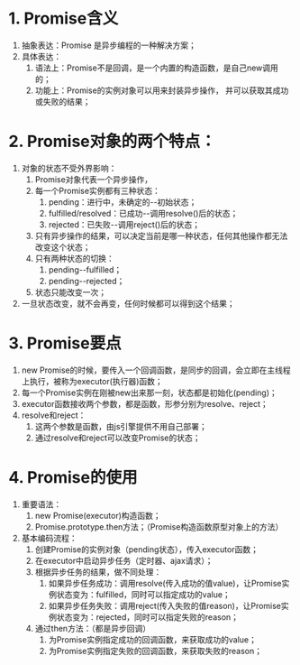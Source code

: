 # 1. Promise含义
1. 抽象表达：Promise 是异步编程的一种解决方案；
2. 具体表达：
   1. 语法上：Promise不是回调，是一个内置的构造函数，是自己new调用的；
   2. 功能上：Promise的实例对象可以用来封装异步操作， 并可以获取其成功或失败的结果；
# 2. Promise对象的两个特点：
1. 对象的状态不受外界影响：
   1. Promise对象代表一个异步操作，
   2. 每一个Promise实例都有三种状态：
      1. pending：进行中，未确定的--初始状态；
      2. fulfilled/resolved：已成功--调用resolve()后的状态；
      3. rejected：已失败--调用reject()后的状态；
   3. 只有异步操作的结果，可以决定当前是哪一种状态，任何其他操作都无法改变这个状态；
   4. 只有两种状态的切换：
      1. pending--fulfilled；
      2. pending--rejected；
   5. 状态只能改变一次；
2. 一旦状态改变，就不会再变，任何时候都可以得到这个结果；
# 3. Promise要点
1. new Promise的时候，要传入一个回调函数，是同步的回调，会立即在主线程上执行，被称为executor(执行器)函数；
2. 每一个Promise实例在刚被new出来那一刻，状态都是初始化(pending)；
3. executor函数接收两个参数，都是函数，形参分别为resolve、reject；
4. resolve和reject：
   1. 这两个参数是函数，由js引擎提供不用自己部署；
   2. 通过resolve和reject可以改变Promise的状态；
# 4. Promise的使用
1. 重要语法：
   1. new Promise(executor)构造函数；
   2. Promise.prototype.then方法；（Promise构造函数原型对象上的方法）
2. 基本编码流程：
   1. 创建Promise的实例对象（pending状态），传入executor函数；
   2. 在executor中启动异步任务（定时器、ajax请求）；
   3. 根据异步任务的结果，做不同处理：
      1. 如果异步任务成功：调用resolve(传入成功的值value)，让Promise实例状态变为：fulfilled，同时可以指定成功的value；
      2. 如果异步任务失败：调用reject(传入失败的值reason)，让Promise实例状态变为：rejected，同时可以指定失败的reason；
   4. 通过then方法：（都是异步回调）
      1. 为Promise实例指定成功的回调函数，来获取成功的value；
      2. 为Promise实例指定失败的回调函数，来获取失败的reason；

   